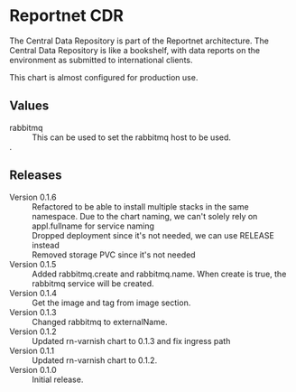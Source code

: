 # Reportnet CDR

The Central Data Repository is part of the Reportnet architecture. The Central Data Repository is like a bookshelf, with data reports on the environment as submitted to international clients.

This chart is almost configured for production use.

## Values

<dl>

  <dt>rabbitmq</dt>
  <dd>This can be used to set the rabbitmq host to be used.</dd>.</dd>

</dl>

## Releases

<dl>

  <dt>Version 0.1.6</dt>
  <dd>Refactored to be able to install multiple stacks in the same namespace. Due to the chart naming, we can't solely rely on appl.fullname for service naming</dd>
  <dd>Dropped deployment since it's not needed, we can use RELEASE instead</dd>
  <dd>Removed storage PVC since it's not needed</dd>

  <dt>Version 0.1.5</dt>
  <dd>Added rabbitmq.create and rabbitmq.name. When create is true, the rabbitmq service will be created.</dd>

  <dt>Version 0.1.4</dt>
  <dd>Get the image and tag from image section.</dd>

  <dt>Version 0.1.3</dt>
  <dd>Changed rabbitmq to externalName.</dd>

  <dt>Version 0.1.2</dt>
  <dd>Updated rn-varnish chart to 0.1.3 and fix ingress path</dd>

  <dt>Version 0.1.1</dt>
  <dd>Updated rn-varnish chart to 0.1.2.</dd>

  <dt>Version 0.1.0</dt>
  <dd>Initial release.</dd>

</dl>
